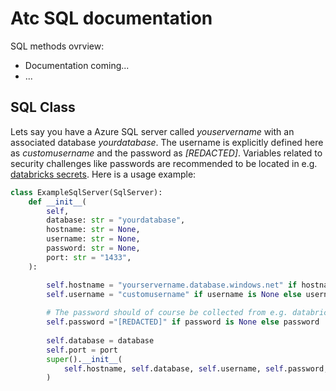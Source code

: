 # Atc SQL documentation

SQL methods ovrview:

* Documentation coming...
* ...

## SQL Class
Lets say you have a Azure SQL server called *youservername* with an associated database *yourdatabase*. The username is explicitly defined here as *customusername* and the password as *[REDACTED]*. Variables related to security challenges like passwords are recommended to be located in e.g. [databricks secrets](https://docs.databricks.com/security/secrets/index.html). Here is a usage example:
 
```python
class ExampleSqlServer(SqlServer):
    def __init__(
        self,
        database: str = "yourdatabase",
        hostname: str = None,
        username: str = None,
        password: str = None,
        port: str = "1433",
    ):

        self.hostname = "yourservername.database.windows.net" if hostname is None else hostname
        self.username = "customusername" if username is None else username
        
        # The password should of course be collected from e.g. databricks secrets
        self.password ="[REDACTED]" if password is None else password 
        
        self.database = database
        self.port = port
        super().__init__(
            self.hostname, self.database, self.username, self.password, self.port
        )
```
